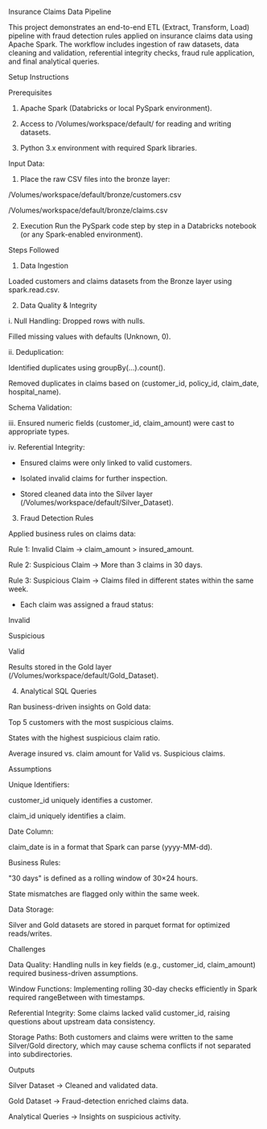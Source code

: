 Insurance Claims Data Pipeline

This project demonstrates an end-to-end ETL (Extract, Transform, Load) pipeline with fraud detection rules applied on insurance claims data using Apache Spark. The workflow includes ingestion of raw datasets, data cleaning and validation, referential integrity checks, fraud rule application, and final analytical queries.

Setup Instructions

Prerequisites

1. Apache Spark (Databricks or local PySpark environment).

2. Access to /Volumes/workspace/default/ for reading and writing datasets.

3. Python 3.x environment with required Spark libraries.

Input Data:

1. Place the raw CSV files into the bronze layer:

/Volumes/workspace/default/bronze/customers.csv

/Volumes/workspace/default/bronze/claims.csv

2. Execution
Run the PySpark code step by step in a Databricks notebook (or any Spark-enabled environment).

Steps Followed
1. Data Ingestion

Loaded customers and claims datasets from the Bronze layer using spark.read.csv.

2. Data Quality & Integrity

i. Null Handling:
Dropped rows with nulls.

Filled missing values with defaults (Unknown, 0).

ii. Deduplication:

Identified duplicates using groupBy(...).count().

Removed duplicates in claims based on (customer_id, policy_id, claim_date, hospital_name).

Schema Validation:

iii. Ensured numeric fields (customer_id, claim_amount) were cast to appropriate types.

iv. Referential Integrity:

- Ensured claims were only linked to valid customers.

- Isolated invalid claims for further inspection.

- Stored cleaned data into the Silver layer (/Volumes/workspace/default/Silver_Dataset).

3. Fraud Detection Rules

Applied business rules on claims data:

Rule 1: Invalid Claim → claim_amount > insured_amount.

Rule 2: Suspicious Claim → More than 3 claims in 30 days.

Rule 3: Suspicious Claim → Claims filed in different states within the same week.

- Each claim was assigned a fraud status:

Invalid

Suspicious

Valid

Results stored in the Gold layer (/Volumes/workspace/default/Gold_Dataset).

4. Analytical SQL Queries

Ran business-driven insights on Gold data:

Top 5 customers with the most suspicious claims.

States with the highest suspicious claim ratio.

Average insured vs. claim amount for Valid vs. Suspicious claims.

Assumptions

Unique Identifiers:

customer_id uniquely identifies a customer.

claim_id uniquely identifies a claim.

Date Column:

claim_date is in a format that Spark can parse (yyyy-MM-dd).

Business Rules:

"30 days" is defined as a rolling window of 30×24 hours.

State mismatches are flagged only within the same week.

Data Storage:

Silver and Gold datasets are stored in parquet format for optimized reads/writes.

Challenges

Data Quality: Handling nulls in key fields (e.g., customer_id, claim_amount) required business-driven assumptions.

Window Functions: Implementing rolling 30-day checks efficiently in Spark required rangeBetween with timestamps.

Referential Integrity: Some claims lacked valid customer_id, raising questions about upstream data consistency.

Storage Paths: Both customers and claims were written to the same Silver/Gold directory, which may cause schema conflicts if not separated into subdirectories.

Outputs

Silver Dataset → Cleaned and validated data.

Gold Dataset → Fraud-detection enriched claims data.

Analytical Queries → Insights on suspicious activity.
